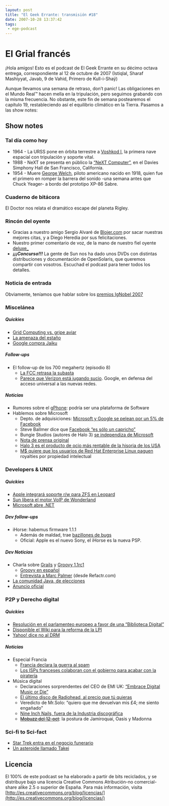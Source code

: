 ```yaml
---
layout: post
title: "El Geek Errante: transmisión #18"
date: 2007-10-28 13:37:42
tags:
 - ege-podcast
---
```


# El Grial francés
¡Hola amigos! Esto es el podcast de El Geek Errante en su décimo octava entrega, correspondiente al 12 de octubre de 2007 (Istiqlal, Sharaf Mashiyyat, Javab, 9 de Vahid, Primero de Kull-i-Shaÿ)

Aunque llevamos una semana de retraso, don’t panic! Las obligaciones en el Mundo Real™ hacen mella en la tripulación, pero seguimos grabando con la misma frecuencia. No obstante, este fin de semana postearemos el capítulo 19, restableciendo así el equilibrio climático en la Tierra. Pasamos a las show notes:

## Show notes

### Tal día como hoy
- 1964 - La URSS pone en órbita terrestre a [Voshkod I](http://www.astronautix.com/v/voskhod1.html), la primera nave espacial con tripulación y soporte vital.
- 1988 - NeXT se presenta en público la [“NeXT Computer”](http://simson.net/ref/NeXT/), en el Davies Simphony Hall de San Francisco, California.
- 1954 - Muere [George Welch](https://en.wikipedia.org/wiki/George_Welch_(pilot)), piloto americano nacido en 1918, quien fue el primero en romper la barrera del sonido -una semana antes que Chuck Yeager- a bordo del prototipo XP-86 Sabre.

### Cuaderno de bitácora
El Doctor nos relata el dramático escape del planeta Rigley.

### Rincón del oyente
- Gracias a nuestro amigo Sergio Alvaré de [Blojer.com](http://web.archive.org/web/20071111014534/http://www.blojer.com/) por sacar nuestras mejores citas, y a Diego Heredia por sus felicitaciones.
- Nuestro primer comentario de voz, de la mano de nuestro fiel oyente [deluxe\_](http://web.archive.org/web/20071113140929/http://www.pocosmhz.org/?)
- ***¡¡¡Concurso!!!*** La gente de Sun nos ha dado unos DVDs con distintas distribuciones y documentación de OpenSolaris, que queremos compartir con vosotros. Escuchad el podcast para tener todos los detalles.

### Noticia de entrada
Obviamente, teníamos que hablar sobre los [premios IgNobel 2007](http://www.ignobel.com/ig/2007/2007-details.html)

### Miscelánea

##### Quickies
- [Grid Computing vs. gripe aviar](http://web.archive.org/web/20071012012942/http://blogs.sun.com/HPC/entry/grid_computing_speeds_race_against)
- [La amenaza del estaño](http://www.militaryaerospace.com/articles/2006/12/user-group-warns-of-tin-whisker-threat-in-high-reliability-applications-from-pure-tin-electroplating.html)
- [Google compra Jaiku](http://web.archive.org/web/20071025001807/http://news.yahoo.com/s/nm/20071009/wr_nm/google_jaiku_dc)

##### Follow-ups
- El follow-up de los 700 megahertz (episodio 8)
    - [La FCC retrasa la subasta](https://www.engadget.com/2007/10/09/fcc-delays-700mhz-spectrum-auction-by-8-days-finalizes-bidding/)
    - [Parece que Verizon está jugando sucio](http://arstechnica.com/tech-policy/2007/10/google-attacks-verizons-attempt-to-water-down-700mhz-open-access-rules/). Google, en defensa del acceso universal a las nuevas redes.

##### Noticias
- Rumores sobre el [gPhone](http://www.nytimes.com/2007/10/08/business/media/08googlephone.html): podría ser una plataforma de Software
- Hablemos sobre Microsoft
    - Depto. de adquisiciones: [Microsoft y Google se pelean por un 5% de Facebook](http://www.wsj.com/articles/SB119323518308669856)
    - Steve Ballmer dice que [Facebook “es sólo un capricho”](http://web.archive.org/web/20071111193429/http://www.aliadodigital.com/?p=146)
    - Bungie Studios (autores de Halo 3) [se independiza de Microsoft](http://www.marketwatch.com/story/microsoft-to-make-halo-3-developer-bungie-independent?siteid=rss_wsj_hpp)
    - [Nota de prensa original](http://halo.bungie.net/news/content.aspx?type=news&cid=12835)
    - [Halo 3 es el producto de ocio más rentable de la hisoria de los USA](http://web.archive.org/web/20071029002116/http://www.yugatech.com/blog/pc-gaming/halo-3-breaks-box-office-records/)
    - [M$ quiere que los usuarios de Red Hat Enterprise Linux paguen](http://web.archive.org/web/20071016220343/http://news.yahoo.com/s/cmp/20071010/tc_cmp/202400435) royalties por propiedad intelectual

### Developers & UNIX

##### Quickies
- [Apple integrará soporte r/w para ZFS en Leopard](https://apple.slashdot.org/story/07/10/05/1340224/zfs-set-to-eventually-play-larger-role-in-osx)
- [Sun libera el motor VoIP de Wonderland](http://www.javahispano.org/antiguo_javahispano_org/2007/10/8/liberado-el-impresionante-software-de-voip-de-wonderland.html)
- [Microsoft abre .NET](http://web.archive.org/web/20071103150828/http://www.whurley.com/blog/2007/10/opennet-microso.html)

##### Dev follow-ups
- iHorse: habemus firmware 1.1.1
    - Además de maldad, trae [bazillones de bugs](http://web.archive.org/web/20071026020651/http://www.us-cert.gov/cas/bulletins/SB07-274.html#high)
    - Oficial: Apple es el nuevo Sony, el iHorse es la nueva PSP.

##### Dev Noticias
- Charla sobre [Grails](https://grails.org/) y [Groovy 1.1rc1](http://web.archive.org/web/20071107174940/http://groovy.codehaus.org/)
    - [Groovy en español](http://web.archive.org/web/20071107084716/http://groovy.org.es/home/index)
    - [Entrevista a Marc Palmer](http://web.archive.org/web/20071027053122/http://groovy.org.es/home/story/117) (desde Refactr.com)
- [La comunidad Java, de elecciones](http://www.artima.com/forums/flat.jsp?forum=276&thread=216513)
- [Anuncio oficial](http://web.archive.org/web/20071111063407/http://jcp.org/en/whatsnew/elections)

### P2P y Derecho digital

##### Quickies
- [Resolución en el parlamenteo europeo a favor de una “Biblioteca Digital”](http://www.europarl.europa.eu/sides/getDoc.do?pubRef=-//EP//TEXT%20TA%20P6-TA-2007-0416%200%20DOC%20XML%20V0//EN)
- [Disponible el Wiki para la reforma de la LPI](http://www.derechoynormas.com/2007/10/disponibel-el-wiki-para-la-reforma-de.html)
- [Yahoo! dice no al DRM](https://www.enriquedans.com/2007/10/en-yahoo-no-habra-mas-drm.html)

##### Noticias
- Especial Francia
    - [Francia declara la guerra al spam](http://www.pcworld.com/article/138120/article.html)
    - [Los ISPs franceses colaboran con el gobierno para acabar con la piratería](http://web.archive.org/web/20071030133059/http://www.01net.com/editorial/360819/les-fournisseurs-d-acces-favorables-aux-radars-anti-pirates/)
- Música digital
    - Declaraciones sorprendentes del CEO de EMI UK: [“Embrace Digital Music or Die”](https://news.slashdot.org/story/07/10/07/1657221/new-head-of-emi-says-embrace-digital-music-or-die)
    - [El último disco de Radiohead, al precio que tú quieras](http://boingboing.net/2007/09/30/radiohead-lets-fans.html)
    - Veredicto de Mr.Solo: “quiero que me devuelvan mis £4; me siento engañado”
    - [Nine Inch Nails, fuera de la Industria discográfica](https://techcrunch.com/2007/10/08/nine-inch-nails-help-seal-record-industrys-coffin/)
    - ~~[Mobuzz del 12-oct]()~~: la postura de Jamiroquai, Oasis y Madonna

### Sci-fi to Sci-fact
- [Star Trek entra en el negocio funerario](http://web.archive.org/web/20071111185623/http://www.syfyportal.com/news424160.html)
- [Un asteroide llamado Takei](http://web.archive.org/web/20071011051933/http://news.yahoo.com/s/ap/20071002/ap_on_sc/takei_asteroid)

## Licencia
El 100% de este podcast se ha elaborado a partir de bits reciclados, y se distribuye bajo una licencia Creative Commons Atribución-no comercial-share alike 2.5 o superior de España. Para más información, visita [http://es.creativecommons.org/blog/licencias/](http://es.creativecommons.org/blog/licencias/)

